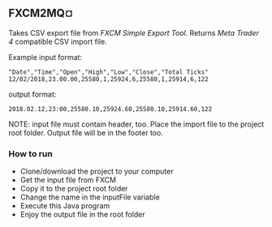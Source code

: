 ## FXCM2MQ¤

Takes CSV export file from _FXCM Simple Export Tool_. Returns _Meta Trader 4_ compatible
CSV import file.
 
Example input format: 

```
"Date","Time","Open","High","Low","Close","Total Ticks"
12/02/2018,23.00.00,25580,1,25924,6,25580,1,25914,6,122
```
 
output format:

```
2018.02.12,23:00,25580.10,25924.60,25580.10,25914.60,122
```

NOTE: input file must contain header, too. Place the import file to the
project root folder. Output file will be in the footer too.
 
### How to run

- Clone/download the project to your computer
- Get the input file from FXCM
- Copy it to the project root folder
- Change the name in the inputFile variable
- Execute this Java program
- Enjoy the output file in the root folder
